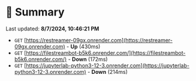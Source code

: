 # 📖 Summary
Last updated: **8/7/2024, 10:46:21 PM**

- `GET` [https://restreamer-09gx.onrender.com](https://restreamer-09gx.onrender.com) - **Up** (430ms)
- `GET` [https://filestreambot-b5k6.onrender.com/](https://filestreambot-b5k6.onrender.com/) - **Down** (172ms)
- `GET` [https://jupyterlab-python3-12-3.onrender.com](https://jupyterlab-python3-12-3.onrender.com) - **Down** (214ms)
